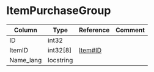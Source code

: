 # ItemPurchaseGroup

| Column | Type | Reference | Comment |
|--------|------|-----------|---------|
|ID|int32|||
|ItemID|int32[8]|[Item#ID](Item.md)||
|Name_lang|locstring|||
